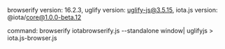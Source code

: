 browserify version: 16.2.3, uglify version: uglify-js@3.5.15, iota.js version: @iota/core@1.0.0-beta.12

command: browserify iotabrowserify.js --standalone window| uglifyjs > iota.js-browser.js
